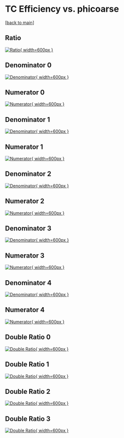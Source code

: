 # TC Efficiency vs. phicoarse

[[back to main](./)]



## Ratio

[![Ratio](../mtv/var/TC_loweta_211_0_eff_phicoarse.png){ width=600px }](../mtv/var/TC_loweta_211_0_eff_phicoarse.pdf)

## Denominator 0

[![Denominator](../mtv/den/TC_loweta_211_0_eff_phicoarse_den0.png){ width=600px }](../mtv/den/TC_loweta_211_0_eff_phicoarse_den0.pdf)

## Numerator 0

[![Numerator](../mtv/num/TC_loweta_211_0_eff_phicoarse_num0.png){ width=600px }](../mtv/num/TC_loweta_211_0_eff_phicoarse_num0.pdf)

## Denominator 1

[![Denominator](../mtv/den/TC_loweta_211_0_eff_phicoarse_den1.png){ width=600px }](../mtv/den/TC_loweta_211_0_eff_phicoarse_den1.pdf)

## Numerator 1

[![Numerator](../mtv/num/TC_loweta_211_0_eff_phicoarse_num1.png){ width=600px }](../mtv/num/TC_loweta_211_0_eff_phicoarse_num1.pdf)

## Denominator 2

[![Denominator](../mtv/den/TC_loweta_211_0_eff_phicoarse_den2.png){ width=600px }](../mtv/den/TC_loweta_211_0_eff_phicoarse_den2.pdf)

## Numerator 2

[![Numerator](../mtv/num/TC_loweta_211_0_eff_phicoarse_num2.png){ width=600px }](../mtv/num/TC_loweta_211_0_eff_phicoarse_num2.pdf)

## Denominator 3

[![Denominator](../mtv/den/TC_loweta_211_0_eff_phicoarse_den3.png){ width=600px }](../mtv/den/TC_loweta_211_0_eff_phicoarse_den3.pdf)

## Numerator 3

[![Numerator](../mtv/num/TC_loweta_211_0_eff_phicoarse_num3.png){ width=600px }](../mtv/num/TC_loweta_211_0_eff_phicoarse_num3.pdf)

## Denominator 4

[![Denominator](../mtv/den/TC_loweta_211_0_eff_phicoarse_den4.png){ width=600px }](../mtv/den/TC_loweta_211_0_eff_phicoarse_den4.pdf)

## Numerator 4

[![Numerator](../mtv/num/TC_loweta_211_0_eff_phicoarse_num4.png){ width=600px }](../mtv/num/TC_loweta_211_0_eff_phicoarse_num4.pdf)

## Double Ratio 0

[![Double Ratio](../mtv/ratio/TC_loweta_211_0_eff_phicoarse_ratio0.png){ width=600px }](../mtv/ratio/TC_loweta_211_0_eff_phicoarse_ratio0.pdf)

## Double Ratio 1

[![Double Ratio](../mtv/ratio/TC_loweta_211_0_eff_phicoarse_ratio1.png){ width=600px }](../mtv/ratio/TC_loweta_211_0_eff_phicoarse_ratio1.pdf)

## Double Ratio 2

[![Double Ratio](../mtv/ratio/TC_loweta_211_0_eff_phicoarse_ratio2.png){ width=600px }](../mtv/ratio/TC_loweta_211_0_eff_phicoarse_ratio2.pdf)

## Double Ratio 3

[![Double Ratio](../mtv/ratio/TC_loweta_211_0_eff_phicoarse_ratio3.png){ width=600px }](../mtv/ratio/TC_loweta_211_0_eff_phicoarse_ratio3.pdf)

